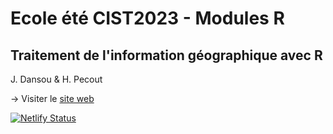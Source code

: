 # Ecole été CIST2023 - Modules R

## Traitement de l'information géographique avec R

J. Dansou & H. Pecout

&rarr; Visiter le [site web](https://tigr.netlify.app/)

[![Netlify Status](https://api.netlify.com/api/v1/badges/19223819-7f83-4703-9425-84632c36a37f/deploy-status)](https://app.netlify.com/sites/formationr/deploys)
